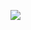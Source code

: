 <a href="#"><img src="https://camo.githubusercontent.com/adf0f4293eafe4f5f91ec37f5f3f060b749ae4dc280cfb772357da49df5e12c5/68747470733a2f2f726561646d652d747970696e672d7376672e64656d6f6c61622e636f6d3f666f6e743d466972612b436f64652673697a653d3332266475726174696f6e3d333830302670617573653d313230307643656e7465723d747275652672616e646f6d3d66616c73652677696474683d343335266c696e65733d48692546302539462539312538422532432b49276d2b53756e6e79" /></a>
